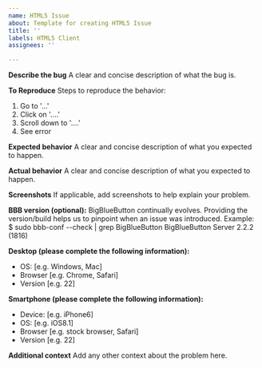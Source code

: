 ```yaml
---
name: HTML5 Issue
about: Template for creating HTML5 Issue
title: ''
labels: HTML5 Client
assignees: ''

---
```


**Describe the bug**
A clear and concise description of what the bug is.

**To Reproduce**
Steps to reproduce the behavior:
1. Go to '...'
2. Click on '....'
3. Scroll down to '....'
4. See error

**Expected behavior**
A clear and concise description of what you expected to happen.

**Actual behavior**
A clear and concise description of what you expected to happen.

**Screenshots**
If applicable, add screenshots to help explain your problem.

**BBB version (optional):**
BigBlueButton continually evolves. Providing the version/build helps us to pinpoint when an issue was introduced.
Example:
$ sudo bbb-conf --check | grep BigBlueButton
BigBlueButton Server 2.2.2 (1816)

**Desktop (please complete the following information):**
 - OS: [e.g. Windows, Mac]
 - Browser [e.g. Chrome, Safari]
 - Version [e.g. 22]

**Smartphone (please complete the following information):**
 - Device: [e.g. iPhone6]
 - OS: [e.g. iOS8.1]
 - Browser [e.g. stock browser, Safari]
 - Version [e.g. 22]

**Additional context**
Add any other context about the problem here.

